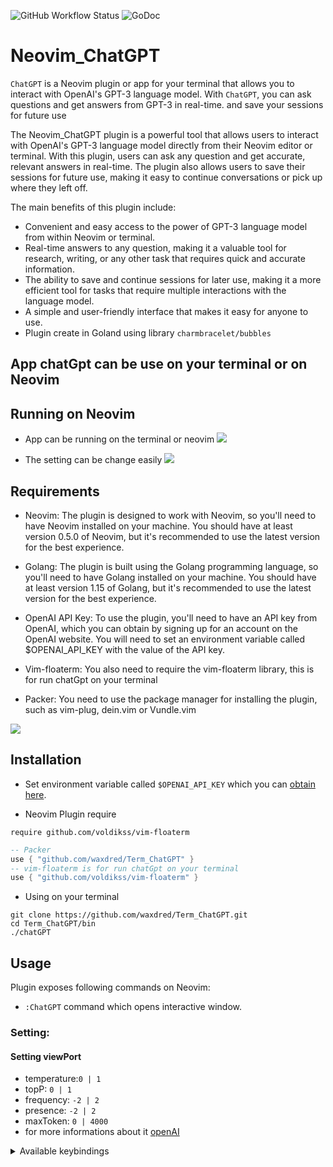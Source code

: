 ![GitHub Workflow Status](https://github.com/waxdred/Term_ChatGPT/actions/workflows/default.yml/badge.svg)
![GoDoc](https://godoc.org/github.com/golang/gddo?status.svg)
# Neovim_ChatGPT

`ChatGPT` is a Neovim plugin or app for your terminal that allows you to interact with OpenAI's GPT-3 language model.
With `ChatGPT`, you can ask questions and get answers from GPT-3 in real-time.
and save your sessions for future use


The Neovim_ChatGPT plugin is a powerful tool that allows users to interact with OpenAI's GPT-3 language model directly from their Neovim editor or terminal. With this plugin, users can ask any question and get accurate, relevant answers in real-time. The plugin also allows users to save their sessions for future use, making it easy to continue conversations or pick up where they left off.

The main benefits of this plugin include:

- Convenient and easy access to the power of GPT-3 language model from within Neovim or terminal.
- Real-time answers to any question, making it a valuable tool for research, writing, or any other task that        requires quick and accurate information.
- The ability to save and continue sessions for later use, making it a more efficient tool for tasks that require multiple interactions with the language model.
- A simple and user-friendly interface that makes it easy for anyone to use.
- Plugin create in Goland using library `charmbracelet/bubbles`

## App chatGpt can be use on your terminal or on Neovim

## Running on Neovim

- App can be running on the terminal or neovim
![](https://imgur.com/KCCKaR6.png)

- The setting can be change easily 
![](https://i.imgur.com/5TFJflJ.gif)

## Requirements
- Neovim: The plugin is designed to work with Neovim, so you'll need to have Neovim installed on your machine. You should have at least version 0.5.0 of Neovim, but it's recommended to use the latest version for the best experience.

- Golang: The plugin is built using the Golang programming language, so you'll need to have Golang installed on your machine. You should have at least version 1.15 of Golang, but it's recommended to use the latest version for the best experience.

- OpenAI API Key: To use the plugin, you'll need to have an API key from OpenAI, which you can obtain by signing up for an account on the OpenAI website. You will need to set an environment variable called $OPENAI_API_KEY with the value of the API key.

- Vim-floaterm: You also need to require the vim-floaterm library, this is for run chatGpt on your terminal

- Packer: You need to use the package manager for installing the plugin, such as vim-plug, dein.vim or Vundle.vim

![](https://i.imgur.com/56hSp8U.gif)

## Installation

- Set environment variable called `$OPENAI_API_KEY` which you can [obtain here](https://beta.openai.com/account/api-keys).

- Neovim Plugin require
```
require github.com/voldikss/vim-floaterm
```

```lua
-- Packer
use { "github.com/waxdred/Term_ChatGPT" }
-- vim-floaterm is for run chatGpt on your terminal
use { "github.com/voldikss/vim-floaterm" }
```

- Using on your terminal
```
git clone https://github.com/waxdred/Term_ChatGPT.git 
cd Term_ChatGPT/bin
./chatGPT
```

## Usage

Plugin exposes following commands on Neovim:
- `:ChatGPT` command which opens interactive window.
### Setting:
#### Setting viewPort
- temperature:`0 | 1`
- topP: `0 | 1`
- frequency: `-2 | 2`
- presence: `-2 | 2`
- maxToken: `0 | 4000`
- for more informations about it [openAI](https://beta.openai.com/docs/guides/completion/prompt-design)
<details>
<summary>Available keybindings</summary>
<br>
- `<Esc>` to close chat window.
- `scroll mouse` scroll up chat window.
- `scroll mouse` scroll down chat window.
- `<C-y>` to copy/yank last answer.
- `<C-n>` Start new session.
- `<Tab>` Cycle over windows.
- Setting Window
- `< + >` [Change value selection] up the value
- `< - >` [Change value selection] down the value
- `<C-k>` [Navigate] with arrow
- `<C-j>` [Navigate] with arrow
- Session Window
- `<Enter>`Select Session
- `C-d` deleted Session
- `C-r`rename Session
</details>
